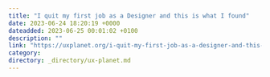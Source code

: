 ```yaml
---
title: "I quit my first job as a Designer and this is what I found"
date: 2023-06-24 18:20:19 +0000
dateadded: 2023-06-25 00:01:02 +0100
description: ""
link: "https://uxplanet.org/i-quit-my-first-job-as-a-designer-and-this-is-what-i-found-e7cadd4756c9?source=rss----819cc2aaeee0---4"
category:
directory: _directory/ux-planet.md
---
```

